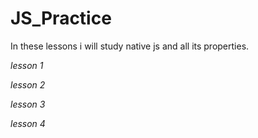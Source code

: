 # JS_Practice
In these lessons i will study native js and all its properties.

_lesson 1_

_lesson 2_

_lesson 3_

_lesson 4_
